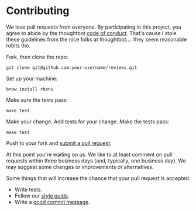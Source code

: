 # Contributing

We love pull requests from everyone. By participating in this project, you
agree to abide by the thoughtbot [code of conduct]. That's cause I stole these guidelines from the nice folks at thoughtbot.... they seem reasonable robits tho.

[code of conduct]: https://thoughtbot.com/open-source-code-of-conduct

Fork, then clone the repo:

    git clone git@github.com:your-username/reviews.git

Set up your machine:

    brew install rbenv

Make sure the tests pass:

    make test

Make your change. Add tests for your change. Make the tests pass:

    make test

Push to your fork and [submit a pull request][pr].

[pr]: https://github.com/Jared-Prime/reviews

At this point you're waiting on us. We like to at least comment on pull requests
within three business days (and, typically, one business day). We may suggest
some changes or improvements or alternatives.

Some things that will increase the chance that your pull request is accepted:

* Write tests.
* Follow our [style guide][style].
* Write a [good commit message][commit].

[style]: https://github.com/thoughtbot/guides/tree/master/style
[commit]: http://tbaggery.com/2008/04/19/a-note-about-git-commit-messages.html

